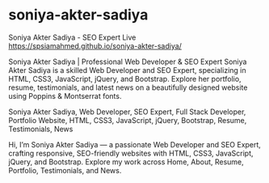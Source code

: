 # soniya-akter-sadiya
Soniya Akter Sadiya - SEO Expert
Live https://spsiamahmed.github.io/soniya-akter-sadiya/

Soniya Akter Sadiya | Professional Web Developer & SEO Expert
Soniya Akter Sadiya is a skilled Web Developer and SEO Expert, specializing in HTML, CSS3, JavaScript, jQuery, and Bootstrap. Explore her portfolio, resume, testimonials, and latest news on a beautifully designed website using Poppins & Montserrat fonts.

Soniya Akter Sadiya, Web Developer, SEO Expert, Full Stack Developer, Portfolio Website, HTML, CSS3, JavaScript, jQuery, Bootstrap, Resume, Testimonials, News

Hi, I’m Soniya Akter Sadiya — a passionate Web Developer and SEO Expert, crafting responsive, SEO-friendly websites with HTML, CSS3, JavaScript, jQuery, and Bootstrap. Explore my work across Home, About, Resume, Portfolio, Testimonials, and News.
